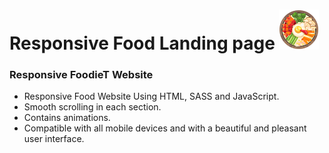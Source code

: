 # Responsive Food Landing page ![](assets/images/bibimbap.png)
### Responsive FoodieT Website 
- Responsive Food Website Using HTML, SASS and JavaScript.
- Smooth scrolling in each section.
- Contains animations.
- Compatible with all mobile devices and with a beautiful and pleasant user interface.
